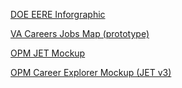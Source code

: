[DOE EERE Inforgraphic](https://aptivators.github.io/doe-eere/index.html)

[VA Careers Jobs Map (prototype)](https://aptivators.github.io/va-jobs-map/index.html)

[OPM JET Mockup](https://aptivators.github.io/opm-jet-mockup/index.html)

[OPM Career Explorer Mockup (JET v3)](https://aptivators.github.io/opm-career-explorer-mockup/intro.html)
